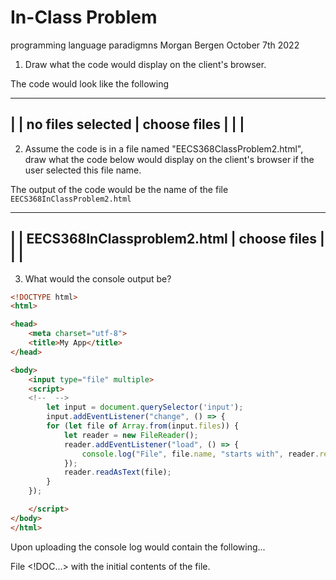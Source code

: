 # In-Class Problem

programming language paradigmns
Morgan Bergen
October 7th 2022

1. Draw what the code would display on the client's browser.


The code would look like the following

-----------------
|		|	no files selected
|  choose files |
|		|
-----------------

2.  Assume the code is in a file named "EECS368ClassProblem2.html", draw what the code below would display on the client's browser if the user selected this file name.

The output of the code would be the name of the file
`EECS368InClassProblem2.html`


-----------------
|               |       EECS368InClassproblem2.html
|  choose files |
|               |
-----------------


3.  What would the console output be?

```HTML
<!DOCTYPE html>
<html>

<head>
    <meta charset="utf-8">
    <title>My App</title>
</head>

<body>
    <input type="file" multiple>
    <script>
	<!--  -->
        let input = document.querySelector('input');
	    input.addEventListener("change", () => {
		for (let file of Array.from(input.files)) {
			let reader = new FileReader();
			reader.addEventListener("load", () => {
				console.log("File", file.name, "starts with", reader.result.slice(0, 20));
			});
			reader.readAsText(file);
		}
	});

    </script>
</body>
</html>
```

Upon uploading the console log would contain the following...

File <!DOC...> with the initial contents of the file.
